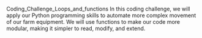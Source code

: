 Coding_Challenge_Loops_and_functions
In this coding challenge, we will apply our Python programming skills to automate more complex movement of our farm equipment. We will use functions to make our code more modular, making it simpler to read, modify, and extend. 
